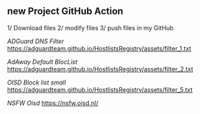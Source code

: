 ## new Project GitHub Action
1/ Download files
2/ modify files
3/ push files in my GitHub

_ADGuard DNS Filter_
https://adguardteam.github.io/HostlistsRegistry/assets/filter_1.txt

_AdAway Default BlocList_
https://adguardteam.github.io/HostlistsRegistry/assets/filter_2.txt

_OISD Block list small_
https://adguardteam.github.io/HostlistsRegistry/assets/filter_5.txt

_NSFW Oisd_
https://nsfw.oisd.nl/

